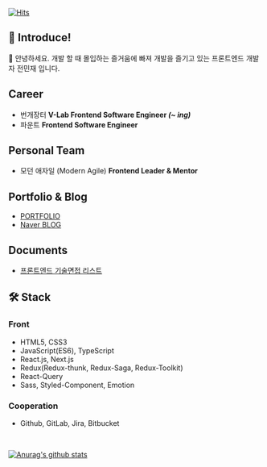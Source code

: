 [![Hits](https://hits.seeyoufarm.com/api/count/incr/badge.svg?url=https%3A%2F%2Fgithub.com%2Fssi02014&count_bg=%2379C83D&title_bg=%23555555&icon=compropago.svg&icon_color=%23E7E7E7&title=hits&edge_flat=false)](https://hits.seeyoufarm.com)

## 👦 Introduce!
👋 안녕하세요. 개발 할 때 몰입하는 즐거움에 빠져 개발을 즐기고 있는 프론트엔드 개발자 전민재 입니다. <br />

## Career
- 번개장터 <b> V-Lab Frontend Software Engineer <i>(~ ing)</i></b>
- 파운트 <b> Frontend Software Engineer </b> 

## Personal Team
- 모던 애자일 (Modern Agile) <b> Frontend Leader & Mentor </b>

## Portfolio & Blog
- [PORTFOLIO](https://www.notion.so/MJ-a29e3c9afa314b9f8bb338e110fa1dd4)
- [Naver BLOG](https://blog.naver.com/ssi02014)

## Documents
- [프론트엔드 기술면접 리스트](https://www.notion.so/2c4d4292c8574027b50150c5ef6e02b5)

## 🛠 Stack
### Front
- HTML5, CSS3
- JavaScript(ES6), TypeScript
- React.js, Next.js
- Redux(Redux-thunk, Redux-Saga, Redux-Toolkit)
- React-Query 
- Sass, Styled-Component, Emotion

### Cooperation
- Github, GitLab, Jira, Bitbucket

<br />

[![Anurag's github stats](https://github-readme-stats.vercel.app/api?username=ssi02014)](https://github.com/anuraghazra/github-readme-stats)
<!-- [![solved.ac tier](http://mazassumnida.wtf/api/generate_badge?boj=ssi02014)](https://solved.ac/ssi02014) -->

